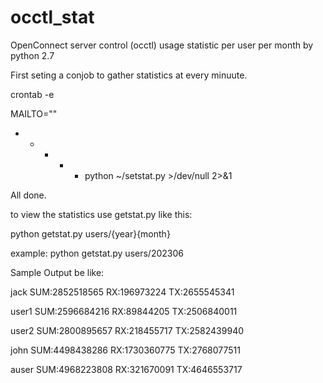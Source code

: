 # occtl_stat
OpenConnect server control (occtl) usage statistic per user per month by python 2.7

First seting a conjob to gather statistics at every minuute.

crontab -e

MAILTO=""
* * * * * python ~/setstat.py >/dev/null 2>&1

All done.

to view the statistics use getstat.py like this:

python getstat.py users/{year}{month}

example:
python getstat.py users/202306

Sample Output be like:

jack     SUM:2852518565    RX:196973224     TX:2655545341

user1    SUM:2596684216    RX:89844205      TX:2506840011

user2    SUM:2800895657    RX:218455717     TX:2582439940

john     SUM:4498438286    RX:1730360775    TX:2768077511

auser    SUM:4968223808    RX:321670091     TX:4646553717
